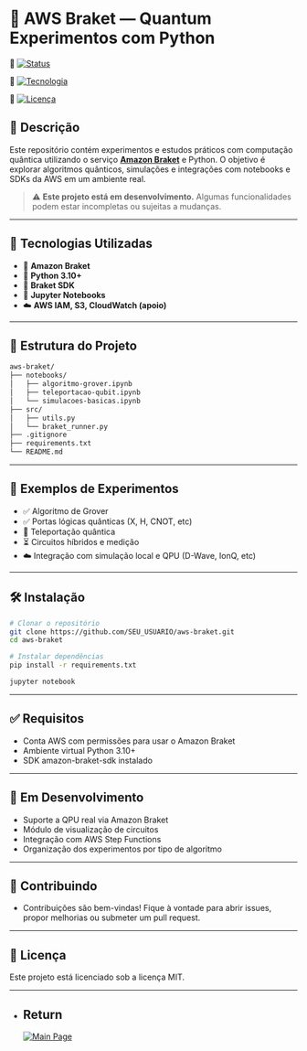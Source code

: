# 🧪 AWS Braket — Quantum Experimentos com Python

🔗 [![Status](https://img.shields.io/badge/AWS_Braket-bell_state_qiskit-yellow?style=for-the-badge)](https://github.com/alfecjo/aws-braket/tree/main/bell_state_qiskit)

🔗 [![Tecnologia](https://img.shields.io/badge/AWS_Braket-quantum_bell_braket-orange?style=for-the-badge)](https://github.com/alfecjo/aws-braket/tree/main/quantum-bell-braket)

🔗 [![Licença](https://img.shields.io/badge/Licença-MIT-green?style=for-the-badge)](LICENSE)

## 📌 Descrição

Este repositório contém experimentos e estudos práticos com computação quântica utilizando o serviço [**Amazon Braket**](https://aws.amazon.com/braket/) e Python. O objetivo é explorar algoritmos quânticos, simulações e integrações com notebooks e SDKs da AWS em um ambiente real.

> ⚠️ **Este projeto está em desenvolvimento.** Algumas funcionalidades podem estar incompletas ou sujeitas a mudanças.

---

## 🚀 Tecnologias Utilizadas

- 🧠 **Amazon Braket**
- 🐍 **Python 3.10+**
- 📘 **Braket SDK**
- 📓 **Jupyter Notebooks**
- ☁️ **AWS IAM, S3, CloudWatch (apoio)**

---

## 📁 Estrutura do Projeto

```bash
aws-braket/
├── notebooks/
│   ├── algoritmo-grover.ipynb
│   ├── teleportacao-qubit.ipynb
│   └── simulacoes-basicas.ipynb
├── src/
│   ├── utils.py
│   └── braket_runner.py
├── .gitignore
├── requirements.txt
└── README.md
```

---

## 🧪 Exemplos de Experimentos
- ✅ Algoritmo de Grover
- ✅ Portas lógicas quânticas (X, H, CNOT, etc)
- 🔄 Teleportação quântica
- ⏳ Circuitos híbridos e medição
- ☁️ Integração com simulação local e QPU (D-Wave, IonQ, etc)

---

## 🛠️ Instalação

```bash
# Clonar o repositório
git clone https://github.com/SEU_USUARIO/aws-braket.git
cd aws-braket

# Instalar dependências
pip install -r requirements.txt

jupyter notebook

```

---

## ✅ Requisitos
- Conta AWS com permissões para usar o Amazon Braket
- Ambiente virtual Python 3.10+
- SDK amazon-braket-sdk instalado

--- 

## 📌 Em Desenvolvimento
- Suporte a QPU real via Amazon Braket
-  Módulo de visualização de circuitos
-  Integração com AWS Step Functions
-  Organização dos experimentos por tipo de algoritmo

---

## 🤝 Contribuindo
- Contribuições são bem-vindas! Fique à vontade para abrir issues, propor melhorias ou submeter um pull request.

---

## 📄 Licença
Este projeto está licenciado sob a licença MIT.

---

- ## Return
  [![Main Page](https://img.shields.io/badge/Main-Page?style=for-the-badge&logo=github&logoColor=white)](https://github.com/alfecjo)
